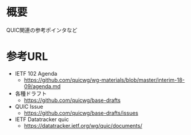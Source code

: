 # 概要
QUIC関連の参考ポインタなど

# 参考URL
- IETF 102 Agenda
  - https://github.com/quicwg/wg-materials/blob/master/interim-18-09/agenda.md
- 各種ドラフト
  - https://github.com/quicwg/base-drafts
- QUIC Issue
  - https://github.com/quicwg/base-drafts/issues
- IETF Datatracker quic
  - https://datatracker.ietf.org/wg/quic/documents/
